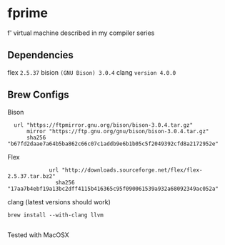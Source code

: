 # fprime
f' virtual machine described in my compiler series

## Dependencies
flex `2.5.37`
bision `(GNU Bison) 3.0.4`
clang `version 4.0.0`

## Brew Configs

Bison
```
  url "https://ftpmirror.gnu.org/bison/bison-3.0.4.tar.gz"
      mirror "https://ftp.gnu.org/gnu/bison/bison-3.0.4.tar.gz"
      sha256 "b67fd2daae7a64b5ba862c66c07c1addb9e6b1b05c5f2049392cfd8a2172952e"
```

Flex
```
             url "http://downloads.sourceforge.net/flex/flex-2.5.37.tar.bz2"
               sha256 "17aa7b4ebf19a13bc2dff4115b416365c95f090061539a932a68092349ac052a"    
```

clang (latest versions should work)
```
brew install --with-clang llvm
```

##

Tested with MacOSX